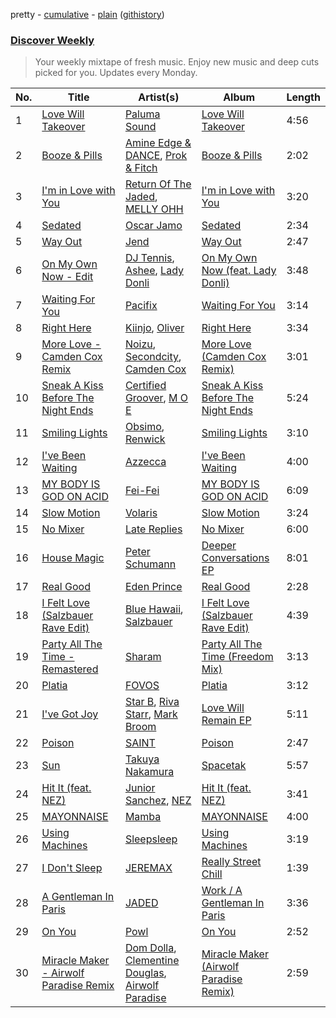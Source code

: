 pretty - [cumulative](/playlists/cumulative/Discover%20Weekly.md) - [plain](/playlists/plain/37i9dQZEVXcERLiUqU2pJX) ([githistory](https://github.githistory.xyz/vitokorn/spotify-playlist-archive/blob/master/playlists/plain/37i9dQZEVXcERLiUqU2pJX))

### [Discover Weekly](https://open.spotify.com/playlist/37i9dQZEVXcERLiUqU2pJX)

> Your weekly mixtape of fresh music. Enjoy new music and deep cuts picked for you. Updates every Monday.

| No. | Title | Artist(s) | Album | Length |
|---|---|---|---|---|
| 1 | [Love Will Takeover](https://open.spotify.com/track/0veZRgNUZWSl7UK7RyO9Zk) | [Paluma Sound](https://open.spotify.com/artist/0qElctNyinYSyiv6KKhgze) | [Love Will Takeover](https://open.spotify.com/album/5XN69kuxzUcQWr5CAZgzjB) | 4:56 |
| 2 | [Booze & Pills](https://open.spotify.com/track/4mtAJtZzd7wgjLNBpPv4IU) | [Amine Edge & DANCE](https://open.spotify.com/artist/7si9pFZZlPdZPeOclH9vgm), [Prok & Fitch](https://open.spotify.com/artist/62akbR2hpk0ArA98zOYNys) | [Booze & Pills](https://open.spotify.com/album/2yiuvJoRA1fKm6b0bFNe8R) | 2:02 |
| 3 | [I'm in Love with You](https://open.spotify.com/track/6cVgPQEvXfXaWoUjZW45PK) | [Return Of The Jaded](https://open.spotify.com/artist/0eWRTAqa2LtWcunkLFL4sS), [MELLY OHH](https://open.spotify.com/artist/1CQHY4R9T7Fr7qwydWLVUa) | [I'm in Love with You](https://open.spotify.com/album/4iz8sYwkboyS6T5yV4Ti5g) | 3:20 |
| 4 | [Sedated](https://open.spotify.com/track/4ZMJTXbrrPSqSzrYlgDJO0) | [Oscar Jamo](https://open.spotify.com/artist/41BpICXin8F2d5LDulnNyC) | [Sedated](https://open.spotify.com/album/6gIgHLC6lYlF6aonXeBpM4) | 2:34 |
| 5 | [Way Out](https://open.spotify.com/track/4j5GiLUsOM9Jtw0mY3XZc1) | [Jend](https://open.spotify.com/artist/56WlN4e9YbaEI8KdXaFgTN) | [Way Out](https://open.spotify.com/album/2uQlmnZLDPys0OkdsJpWN9) | 2:47 |
| 6 | [On My Own Now - Edit](https://open.spotify.com/track/6W89RFlhHdu5aMbiQWHFNT) | [DJ Tennis](https://open.spotify.com/artist/6vJvFV1A2CpT8s5B1oUN6t), [Ashee](https://open.spotify.com/artist/20NZhZk0qrMO7jImyuR3hz), [Lady Donli](https://open.spotify.com/artist/5joHzVrVQzu41KFBlZQDvG) | [On My Own Now (feat. Lady Donli)](https://open.spotify.com/album/00gnZMx0r1mof84qF9laNf) | 3:48 |
| 7 | [Waiting For You](https://open.spotify.com/track/259aNytmX9clntZOjE3qNI) | [Pacifix](https://open.spotify.com/artist/66Px1Ks0n9Ui6WDHSMmTo5) | [Waiting For You](https://open.spotify.com/album/46VFeqIVFO6sCytDKjshjq) | 3:14 |
| 8 | [Right Here](https://open.spotify.com/track/0FZnUKsmGA6kPwi0NShlBy) | [Kiinjo](https://open.spotify.com/artist/1oYyzyMTx629ZyyYENdhrZ), [Oliver](https://open.spotify.com/artist/0NDElNqwGRCmsYIQFapp6K) | [Right Here](https://open.spotify.com/album/3mupnDkyb9I7DUiMkAVngr) | 3:34 |
| 9 | [More Love - Camden Cox Remix](https://open.spotify.com/track/4gupGoYtqcg56KjanZbRaK) | [Noizu](https://open.spotify.com/artist/3VRyybsQu0MDG0F2LBxnv7), [Secondcity](https://open.spotify.com/artist/2ew9JvyyuOGkhahuwdovDq), [Camden Cox](https://open.spotify.com/artist/5mNpMP01Co4vXZ3U0fWP3C) | [More Love (Camden Cox Remix)](https://open.spotify.com/album/10O0DMGhKGa0fxVWS10wax) | 3:01 |
| 10 | [Sneak A Kiss Before The Night Ends](https://open.spotify.com/track/0d5KuiZ9BphmSFklPNQ7tF) | [Certified Groover](https://open.spotify.com/artist/2Ot1WkVkrCAzEjyhRE9LWq), [M O E](https://open.spotify.com/artist/2BCTtERUgY9XUYcLK32lQS) | [Sneak A Kiss Before The Night Ends](https://open.spotify.com/album/59HRdseerQ5r0cEsm3btGr) | 5:24 |
| 11 | [Smiling Lights](https://open.spotify.com/track/1K5o46cZ4HGCHjXLHmOavv) | [Obsimo](https://open.spotify.com/artist/3zHiZOMFJFL3GjWwsmYEJy), [Renwick](https://open.spotify.com/artist/4szIa4PxWNlublLR3FFocn) | [Smiling Lights](https://open.spotify.com/album/42t3tEnBr6NFpvDGeVOABR) | 3:10 |
| 12 | [I've Been Waiting﻿﻿](https://open.spotify.com/track/25xGCpAKWRUth9UbxC1TOl) | [Azzecca](https://open.spotify.com/artist/2k5DY2QDU3kBi5DX7OQlWj) | [I've Been Waiting﻿﻿](https://open.spotify.com/album/3TA2RyxluwxYN1DTVXJnGJ) | 4:00 |
| 13 | [MY BODY IS GOD ON ACID](https://open.spotify.com/track/4qf2TmjFImuZkpAwmP1LKE) | [Fei-Fei](https://open.spotify.com/artist/5JXS13q07rUqMWcgQeQXCM) | [MY BODY IS GOD ON ACID](https://open.spotify.com/album/5ON20qgoweG6jjxVXrQdZh) | 6:09 |
| 14 | [Slow Motion](https://open.spotify.com/track/6KCFVYOU3FOJcffbqkoBlx) | [Volaris](https://open.spotify.com/artist/1gitvozvRIt6HisVREf3Hy) | [Slow Motion](https://open.spotify.com/album/44igOX1YxkX2ZmGxRMNhL3) | 3:24 |
| 15 | [No Mixer](https://open.spotify.com/track/56zlnXsbw9ZEWLTJdtNLOo) | [Late Replies](https://open.spotify.com/artist/7vPxzjHbAgoHhiNXORDgf7) | [No Mixer](https://open.spotify.com/album/3W9JHXxt5ae4Pk3d43aQ0u) | 6:00 |
| 16 | [House Magic](https://open.spotify.com/track/1wYVHbd2iJ5Z99yTxVmFyY) | [Peter Schumann](https://open.spotify.com/artist/53xUjVBCaTHEXSrFFnup3I) | [Deeper Conversations EP](https://open.spotify.com/album/4qubW0lYGdGpUwpCqlShpR) | 8:01 |
| 17 | [Real Good](https://open.spotify.com/track/2MdhLAHFmcMNcnjpNAbuEX) | [Eden Prince](https://open.spotify.com/artist/31Eea8xaK1xAMyJy2iWE0z) | [Real Good](https://open.spotify.com/album/0tUSAE8xfXNgXgs0TBXdp0) | 2:28 |
| 18 | [I Felt Love (Salzbauer Rave Edit)](https://open.spotify.com/track/5FoW2bf8VVfjYMnOWOAgen) | [Blue Hawaii](https://open.spotify.com/artist/41y1iPh0WqB7tyGdzyeinZ), [Salzbauer](https://open.spotify.com/artist/7sanpHklh78UNk5UUbzDfq) | [I Felt Love (Salzbauer Rave Edit)](https://open.spotify.com/album/1eJCBkBTylOCzuiognhZOn) | 4:39 |
| 19 | [Party All The Time - Remastered](https://open.spotify.com/track/6Nzts38XURBaepD7AFhk0z) | [Sharam](https://open.spotify.com/artist/7rVEQZBDtYmToQaYOQJCm2) | [Party All The Time (Freedom Mix)](https://open.spotify.com/album/3O03VA8Zc2J7H6IgCTEcxc) | 3:13 |
| 20 | [Platia](https://open.spotify.com/track/6ZDlNJ1RTu4HZv18GYVB2v) | [FOVOS](https://open.spotify.com/artist/1ccmwHm4DPRPR12TZVWdu8) | [Platia](https://open.spotify.com/album/41qA6izdabkSGBrE4wc6TL) | 3:12 |
| 21 | [I've Got Joy](https://open.spotify.com/track/2VIi69f5HvAwsA4QMdjtjS) | [Star B](https://open.spotify.com/artist/6VsJbZqteZahl2iEzvnClt), [Riva Starr](https://open.spotify.com/artist/1TRFAJu3Cw64APToZaGk9D), [Mark Broom](https://open.spotify.com/artist/56HBXB2JoYhf04oMeko90l) | [Love Will Remain EP](https://open.spotify.com/album/4WRjAuIv736FhQobJaCP17) | 5:11 |
| 22 | [Poison](https://open.spotify.com/track/7KvJproUw3i9dJAdPdm8yo) | [SAINT](https://open.spotify.com/artist/2XzayuOUUjbWK65LzwHKuX) | [Poison](https://open.spotify.com/album/1eHdV5KoD7l4NBESGy6QR4) | 2:47 |
| 23 | [Sun](https://open.spotify.com/track/5k3X88ff4Jk6SzO6MvyNgn) | [Takuya Nakamura](https://open.spotify.com/artist/2dsG3u5vUZSGpQGEsq1unH) | [Spacetak](https://open.spotify.com/album/3OgGt3eggGOf2pXlcqNHxm) | 5:57 |
| 24 | [Hit It (feat. NEZ)](https://open.spotify.com/track/7hLnFu1Pv6u32fOYLLEc1t) | [Junior Sanchez](https://open.spotify.com/artist/31ZNfGVEEcI9CyicPVJQni), [NEZ](https://open.spotify.com/artist/2Mwy2BwAUT3WU1cZa3pvEW) | [Hit It (feat. NEZ)](https://open.spotify.com/album/60TvAeH7kQLbPKxmdYFXD6) | 3:41 |
| 25 | [MAYONNAISE](https://open.spotify.com/track/25CfjWq3yyhQzOJ3i8SHdQ) | [Mamba](https://open.spotify.com/artist/5koQgXncEHFZqzXF4vodoj) | [MAYONNAISE](https://open.spotify.com/album/2sct894v5FezIcDiKt7wlF) | 4:00 |
| 26 | [Using Machines](https://open.spotify.com/track/2AZGPzkGaiPFC8iyVGe0Gc) | [Sleepsleep](https://open.spotify.com/artist/4CFMk5S0u6xWTtoLoaEJ6O) | [Using Machines](https://open.spotify.com/album/0wXNCht407eunJZizxdhTw) | 3:19 |
| 27 | [I Don't Sleep](https://open.spotify.com/track/5S7AXLf9IAc9q5bp1WcfnL) | [JEREMAX](https://open.spotify.com/artist/77eRIoSpePMmVxLxK6aQis) | [Really Street Chill](https://open.spotify.com/album/4H64SgNIb2IK04jEn9Bysx) | 1:39 |
| 28 | [A Gentleman In Paris](https://open.spotify.com/track/1nuk4SN4aGkCHNcsMWcI8m) | [JADED](https://open.spotify.com/artist/6tCJN1fQNdFCEaOa8Da9Wf) | [Work / A Gentleman In Paris](https://open.spotify.com/album/08o2hft0pJHjyL8GqG57nK) | 3:36 |
| 29 | [On You](https://open.spotify.com/track/5ZrjRucW7TI1MT3lD5T671) | [Powl](https://open.spotify.com/artist/1ZOGTldnl7zXI7m9woBcH3) | [On You](https://open.spotify.com/album/4EzBbhlDIq8SJWkXQT4PZR) | 2:52 |
| 30 | [Miracle Maker - Airwolf Paradise Remix](https://open.spotify.com/track/3iAheWSpiG1ogRKjeXgLps) | [Dom Dolla](https://open.spotify.com/artist/205i7E8fNVfojowcQSfK9m), [Clementine Douglas](https://open.spotify.com/artist/4DWuml4Jf6K81b5rAPwMb6), [Airwolf Paradise](https://open.spotify.com/artist/0c3I7EPZUCCG7khbUwQDjl) | [Miracle Maker (Airwolf Paradise Remix)](https://open.spotify.com/album/05MN8htnfsjN0F8OKqLvz7) | 2:59 |